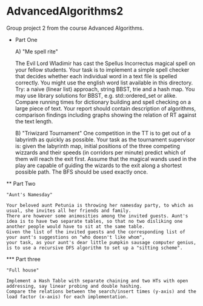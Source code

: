 # AdvancedAlgorithms2
Group project 2 from the course Advanced Algorithms.

* Part One 

	A) "Me spell rite"

	The Evil Lord Wladimir has cast the Spellus Incorrectus magical spell on your fellow students. Your task is to
	implement a simple spell checker that decides whether each individual word in a text file is spelled correctly.
	You might use the english word list available in this directory.
	Try: a naive (linear list) approach, string BBST, trie and a hash map. You may use library solutions for BBST, e.g. std::ordered_set or alike.
	Compare running times for dictionary building and spell checking on a large piece of text.
	Your report should contain description of algorithms, comparison findings including graphs showing the relation of RT against the text length.

	B) "Triwizard Tournament"
	One competition in the TT is to get out of a labyrinth as quickly as possible. Your task as the tournament supervisor is:
	given the labyrinth map, initial positions of the three competing wizzards and their speeds (in corridors per minute)
	predict which of them will reach the exit first. Assume that the magical wands used in the play
	are capable of guiding the wizards to the exit along a shortest possible path. The BFS should be used exactly once.


** Part Two 

	"Aunt's Namesday"

	Your beloved aunt Petunia is throwing her namesday party, to which as usual, she invites all her friends and family.
	There are however some animosities among the invited guests. Aunt's idea is to have two separate tables, so that no two disliking one another people would have to sit at the same table.
	Given the list of the invited guests and the corresponding list of your aunt's suggestions on "who doesn't like whom",
	your task, as your aunt's dear little pumpkin sausage computer genius, is to use a recursive DFS algorithm to set up a "sitting scheme".

*** Part three 

	"Full house"

	Implement a Hash Table with separate chaining and two HTs with open addressing, say linear probing and double hashing.
	Compare the relations between the search/insert times (y-axis) and the load factor (x-axis) for each implementation.
